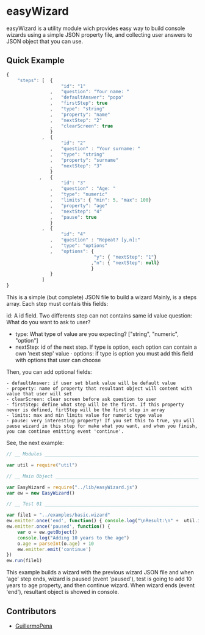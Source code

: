 # easyWizard

 easyWizard is a utility module wich provides easy way to build console wizards using a simple JSON property file, and collecting user answers to JSON object that you can use.

## Quick Example

```javascript
{
	"steps": [	{
					"id": "1"
				,	"question": "Your name: "
				,	"defaultAnswer": "popo"	
				,   "firstStep": true
				,	"type": "string"
				,	"property": "name"
				,	"nextStep": "2"
				,	"clearScreen": true
				}
			 ,  {
			 		"id": "2"
				,	"question" : "Your surname: "	
				,	"type": "string"
				,	"property": "surname"
				,	"nextStep": "3"
			 	}
			, 	{
			 		"id": "3"
				,	"question" : "Age: "	
				,	"type": "numeric"
				,	"limits": { "min": 5, "max": 100}
				,	"property": "age"
				,	"nextStep": "4"
				,	"pause": true
			 	}
			 ,	{
			 		"id": "4"
				,	"question" : "Repeat? [y,n]:"	
				,	"type": "options"
				,	"options": { 
								"y": { "nextStep": "1"}
							   ,"n": { "nextStep": null}
							   }
			 	}
			 ]
}
```

This is a simple (but complete) JSON file to build a wizard
Mainly, is a steps array. Each step must contais this fields:

  id: A id field. Two differents step can not contains same id value
  question: What do you want to ask to user?
  - type: What type of value are you expecting? ["string", "numeric", "option"]
  - nextStep: id of the next step. If type is option, each option can contain a own 'next step' value
  · options: if type is option you must add this field with options that user can choose

Then, you can add optional fields:

	- defaultAnswer: if user set blank value will be default value
	- property: name of property that resultant object will content with value that user will set
	- clearScreen: clear screen before ask question to user
	- firstStep: define what step will be the first. If this property never is defined, firtStep will be the first step in array
	- limits: max and min limits value for numeric type value
	- pause: very interesting property! If you set this to true, you will pause wizard in this step for make what you want, and when you finish, you can continue emitting event 'continue'.

See, the next example:

``` javascript
// __ Modules _____________________________________________________________

var util = require("util")

// __ Main Object _________________________________________________________

var EasyWizard = require("../lib/easyWizard.js")
var ew = new EasyWizard()

// __ Test 01 _____________________________________________________________

var file1 = "../examples/basic.wizard"
ew.emitter.once('end', function() { console.log("\nResult:\n" +  util.inspect(ew.getObject())) })
ew.emitter.once('paused', function() {
	var o = ew.getObject()
	console.log("Adding 10 years to the age")
	o.age = parseInt(o.age) + 10
	ew.emitter.emit('continue')
})
ew.run(file1)
```

This example builds a wizard with the previous wizard JSON file and when 'age' step ends, wizard is paused (event 'paused'), test is going to add 10 years to age property, and then continue wizard. 
When wizard ends (event 'end'), resultant object is showed in console.

## Contributors

- [GuillermoPena](http://github.com/GuillermoPena) 
